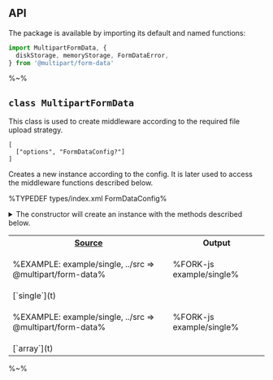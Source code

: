 ## API

The package is available by importing its default and named functions:

```js
import MultipartFormData, {
  diskStorage, memoryStorage, FormDataError,
} from '@multipart/form-data'
```

%~%

## `class MultipartFormData`

This class is used to create middleware according to the required file upload strategy.

```### constructor => MultipartFormData
[
  ["options", "FormDataConfig?"]
]
```

Creates a new instance according to the config. It is later used to access the middleware functions described below.

%TYPEDEF types/index.xml FormDataConfig%

<details>
<summary>
The constructor will create an instance with the methods described below.
</summary>

%TYPEDEF types/index.xml FormData%
</details>

<!-- ### `single` -->

<!-- Accept a single file. -->

<table>
<!-- block-start -->
<tr><th><a href="example">Source</a></th><th>Output</th></tr>
<tr><td>

%EXAMPLE: example/single, ../src => @multipart/form-data%
</td>
<td>

%FORK-js example/single%
</td></tr>
<tr><td colspan="2">[`single`](t)</td></tr>
<!-- block-start -->
<tr><td>

%EXAMPLE: example/single, ../src => @multipart/form-data%
</td>
<td>

%FORK-js example/single%
</td></tr>
<tr><td colspan="2">[`array`](t)</td></tr>
</table>

%~%